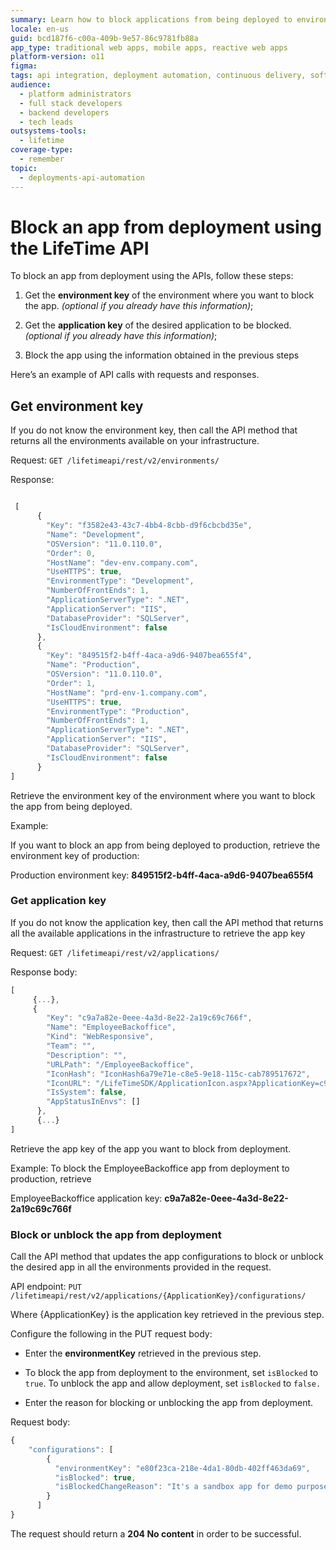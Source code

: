 ```yaml
---
summary: Learn how to block applications from being deployed to environments using the LifeTime API in OutSystems 11 (O11).
locale: en-us
guid: bcd187f6-c00a-409b-9e57-86c9781fb88a
app_type: traditional web apps, mobile apps, reactive web apps
platform-version: o11
figma:
tags: api integration, deployment automation, continuous delivery, software lifecycle management, outsystems api
audience:
  - platform administrators
  - full stack developers
  - backend developers
  - tech leads
outsystems-tools:
  - lifetime
coverage-type:
  - remember
topic:
  - deployments-api-automation
---
```

# Block an app from deployment using the LifeTime API

To block an app from deployment using the APIs, follow these steps:

1. Get the **environment key** of the environment where you want to block the app. _(optional if you already have this information)_;

1. Get the **application key** of the desired application to be blocked._(optional if you already have this information)_;

1. Block the app using the information obtained in the previous steps

Here’s an example of API calls with requests and responses.

## Get environment key

If you do not know the environment key, then call the API method that returns all the environments available on your infrastructure.

Request: `GET /lifetimeapi/rest/v2/environments/`

Response:

```javascript

 [
      {
        "Key": "f3582e43-43c7-4bb4-8cbb-d9f6cbcbd35e",
        "Name": "Development",
        "OSVersion": "11.0.110.0",
        "Order": 0,
        "HostName": "dev-env.company.com",
        "UseHTTPS": true,
        "EnvironmentType": "Development",
        "NumberOfFrontEnds": 1,
        "ApplicationServerType": ".NET",
        "ApplicationServer": "IIS",
        "DatabaseProvider": "SQLServer",
        "IsCloudEnvironment": false
      },
      {
        "Key": "849515f2-b4ff-4aca-a9d6-9407bea655f4",
        "Name": "Production",
        "OSVersion": "11.0.110.0",
        "Order": 1,
        "HostName": "prd-env-1.company.com",
        "UseHTTPS": true,
        "EnvironmentType": "Production",
        "NumberOfFrontEnds": 1,
        "ApplicationServerType": ".NET",
        "ApplicationServer": "IIS",
        "DatabaseProvider": "SQLServer",
        "IsCloudEnvironment": false
      }
]

```

Retrieve the environment key of the environment where you want to block the app from being deployed.

Example:

If you want to block an app from being deployed to production, retrieve the environment key of production:

Production environment key: **849515f2-b4ff-4aca-a9d6-9407bea655f4**

### Get application key

If you do not know the application key, then call the API method that returns all the available applications in the infrastructure to retrieve the app key

Request: `GET /lifetimeapi/rest/v2/applications/`

Response body:

```javascript
[
     {...},
     {
        "Key": "c9a7a82e-0eee-4a3d-8e22-2a19c69c766f",
        "Name": "EmployeeBackoffice",
        "Kind": "WebResponsive",
        "Team": "",
        "Description": "",
        "URLPath": "/EmployeeBackoffice",
        "IconHash": "IconHash6a79e71e-c8e5-9e18-115c-cab789517672",
        "IconURL": "/LifeTimeSDK/ApplicationIcon.aspx?ApplicationKey=c9a7a82e-0eee-4a3d-8e22-2a19c69c766f",
        "IsSystem": false,
        "AppStatusInEnvs": []
      },
      {...}
]

```

Retrieve the app key of the app you want to block from deployment.

Example: To block the EmployeeBackoffice app from deployment to production, retrieve

EmployeeBackoffice application key: **c9a7a82e-0eee-4a3d-8e22-2a19c69c766f**

### Block or unblock the app from deployment

Call the API method that updates the app configurations to block or unblock the desired app in all the environments provided in the request.

API endpoint: `PUT /lifetimeapi/rest/v2/applications/{ApplicationKey}/configurations/`

Where {ApplicationKey} is the application key retrieved in the previous step.

Configure the following in the PUT request body:

* Enter the **environmentKey** retrieved in the previous step.

* To block the app from deployment to the environment, set `isBlocked` to `true`. To unblock the app and allow deployment, set `isBlocked`  to `false.`

* Enter the reason for blocking or unblocking the app from deployment.

Request body:

```javascript
{
    "configurations": [
        {
          "environmentKey": "e80f23ca-218e-4da1-80db-402ff463da69",
          "isBlocked": true,
          "isBlockedChangeReason": "It's a sandbox app for demo purposes."
        }
      ]
}

```

The request should return a **204 No content** in order to be successful.

